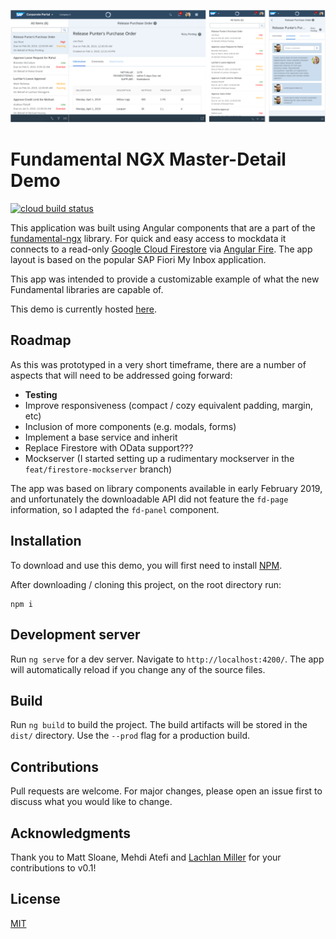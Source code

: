 ![mob-mas](./screenshots/deskandmob.png)

# Fundamental NGX Master-Detail Demo

[![cloud build status](https://storage.googleapis.com/fiori-ngx-master-detail.appspot.com/build/github_rorybe_ngx-fiori-md-master.svg)](https://github.com/sbsends/cloud-build-badge)

This application was built using Angular components that are a part of the [fundamental-ngx](https://sap.github.io/fundamental/) library. For quick and easy access to mockdata it connects to a read-only [Google Cloud Firestore](https://firebase.google.com/) via [Angular Fire](https://github.com/angular/angularfire2). The app layout is based on the popular SAP Fiori My Inbox application.

This app was intended to provide a customizable example of what the new Fundamental libraries are capable of.

This demo is currently hosted [here](https://fiori-ngx-master-detail.firebaseapp.com).

## Roadmap

As this was prototyped in a very short timeframe, there are a number of aspects that will need to be addressed going forward:
* **Testing**
* Improve responsiveness (compact / cozy equivalent padding, margin, etc)
* Inclusion of more components (e.g. modals, forms)
* Implement a base service and inherit
* Replace Firestore with OData support???
* Mockserver (I started setting up a rudimentary mockserver in the `feat/firestore-mockserver` branch)

The app was based on library components available in early February 2019, and unfortunately the downloadable API did not feature the `fd-page` information, so I adapted the `fd-panel` component.

## Installation

To download and use this demo, you will first need to install [NPM](https://www.npmjs.com/get-npm).

After downloading / cloning this project, on the root directory run:
```
npm i
``` 

## Development server

Run `ng serve` for a dev server. Navigate to `http://localhost:4200/`. The app will automatically reload if you change any of the source files.

## Build

Run `ng build` to build the project. The build artifacts will be stored in the `dist/` directory. Use the `--prod` flag for a production build.

## Contributions

Pull requests are welcome. For major changes, please open an issue first to discuss what you would like to change.

## Acknowledgments

Thank you to Matt Sloane, Mehdi Atefi and [Lachlan Miller](https://github.com/lmiller1990) for your contributions to v0.1!

## License
[MIT](https://choosealicense.com/licenses/mit/)



